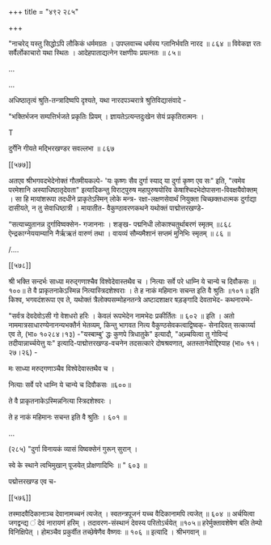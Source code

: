 +++
title = "४९२ २८५"

+++


"नाचरेद् यस्तु सिद्धोऽपि लौकिकं धर्ममग्रतः । उपप्लवाच्च धर्मस्य ग्लानिर्भवति नारद ॥ ८६४ ॥ विवेकज्ञ रतः सर्वैर्लोकाचारो यथा स्थितः । आदेहपाताद्यत्नेन रक्षणीयः प्रयत्नतः ॥ ८५॥ 

…  



…

  





अधिष्ठातृत्वं श्रुति-तन्त्रादिष्वपि दृश्यते, यथा नारदपञ्चरात्रे श्रुतिविद्यासंवादे - 

"भक्तिर्भजन सम्पत्तिर्भजते प्रकृतिः प्रियम् । ज्ञायतेऽत्यन्तदुःखेन सेयं प्रकृतिरात्मनः । 

T 

दुर्गेनि गीयते मद्भिरखण्डर सवल्लभा ॥ ८६७ 


[[५७७]]

अतएव श्रीभगवदभेदेनोक्तं गौतमीयकल्पे- 'यः कृष्णः सैव दुर्गा स्याद् या दुर्गा कृष्ण एव सः" इति, "त्वमेव परमेशानि अस्याधिष्ठातृदेवता" इत्यादिकन्तु विराट्पुरुष महापुरुषयोरिव केषाश्चिदभेदोपासना-विवक्षयैवोक्तम् । सा हि मायांशरूपा तदधीने प्राकृतेऽस्मिन् लोके मन्त्र- रक्षा-लक्षणसेवार्थं नियुक्ता चिच्छक्तधात्मक दुर्गाद्या दासीयते, न तु सेवाधिष्ठात्री । मायातीत- वैकुण्ठावरणकथने यथोक्तं पाद्मोत्तरखण्डे- 

“सत्याच्युतानन्न दुर्गाविष्वक्सेन- गजाननाः । शङ्ख- पद्मनिधी लोकाश्चतुर्थाबरणं स्मृतम् ॥८६८ ऐन्द्रकाग्नेययाम्यानि नैर्ऋऋतं वारुणं तथा । वायव्यं सौम्यमैशानं सप्तमं मुनिभिः स्मृतम् ॥ ८६ ॥ 

/....
 








[[५७८]] 

श्री भक्ति सन्दर्भः साध्या मरुद्गणाश्चैव विश्वेदेवास्तथैव च । नित्याः सर्वे परे धाम्नि ये चान्ये च दिवौकसः ॥१००॥ ते वै प्राकृतनाकेऽस्मिन्न नित्यास्त्रिदशेश्वराः । ते ह नाकं महिमानः सचन्त इति वै श्रुतिः ॥१०१॥ इति किश्व, भगवदंशरूपा एव ते, यथोक्तं त्रैलोक्यसम्मोहनतन्त्रे अष्टादशाक्षर षड़ङ्गादि देवताभेद- कथनारम्भे- 

"सर्वत्र देवदेवोऽसी गो वेशधरो हरिः । केवलं रूपभेदेन नामभेदः प्रकीर्तितः ॥ ६०२ ॥ इति । अतो नाममात्रसाधारण्येनानन्यभक्तैर्न भेतव्यम्, किन्तु भागवत नित्य वैकुण्ठसेवकत्वाद्विष्वक्- सेनादिवत् सत्कार्य्या एव ते, (भा० १०२८४।१३) -"यस्बाम्बु' द्धः कुणपे त्रिधातुके" इत्यादौ, "अच्र्चयित्वा तु गोविन्दं तदीयान्नार्च्चयेत्तु यः" इत्यादि-पाद्मोत्तरखण्ड-वचनेन तदसत्कारे दोषश्रवणात्, अतस्तानेवोद्दिश्याह (भा० ११।२७।२६) - 

मः साध्या मरुद्गणाञ्चैव विश्वेदेवास्तथैव च । 

नित्याः सर्वे परे धाम्नि ये चान्ये च दिवौकसः ॥६००॥ 

ते वै प्राकृतनाकेऽस्मिन्ननित्या स्त्रिदशेश्वरः । 

ते ह नाकं महिमानः सचन्त इति वै श्रुतिः । ६०१ ॥ 

…







(२८५) "दुर्गा विनायकं व्यासं विष्वक्सेनं गुरून् सुरान् । 

स्वे के स्थाने त्वभिमुखान् पूजयेत् प्रोक्षणादिभिः ॥ " ६०३ ॥ 

पद्मोत्तरखण्ड एव च- 

[[५७६]]

तस्मादवैदिकानाञ्च देवानामच्चनं त्यजेत् । स्वतन्त्रपूजनं यच्च वैदिकानामपि त्यजेत् ॥ ६०४ ॥ अर्चयित्वा जगद्वन्द्य ं देवं नारायणं हरिम् । तदावरण-संस्थानं देवस्य परितोऽर्चयेत् ॥१०५॥ हरेर्मुक्तावशेषेण बलि तेम्पो विनिक्षिपेत् । होमञ्चैव प्रकुर्वीत तच्छेषेणैव वैष्णवः ॥ १०६ ॥ इत्यादि । श्रीभगवान् ॥ 
